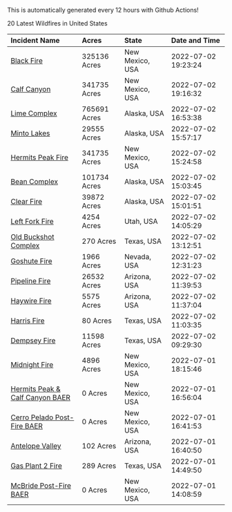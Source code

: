 This is automatically generated every 12 hours with Github Actions!

20 Latest Wildfires in United States

 | Incident Name | Acres | State | Date and Time |
|:---|:---|:---|:---|
| [Black Fire](https://inciweb.nwcg.gov/incident/8103/) | 325136 Acres | New Mexico, USA | 2022-07-02 19:23:24 |
| [Calf Canyon](https://inciweb.nwcg.gov/incident/8069/) | 341735 Acres | New Mexico, USA | 2022-07-02 19:16:32 |
| [Lime Complex](https://inciweb.nwcg.gov/incident/8173/) | 765691 Acres | Alaska, USA | 2022-07-02 16:53:38 |
| [Minto Lakes](https://inciweb.nwcg.gov/incident/8182/) | 29555 Acres | Alaska, USA | 2022-07-02 15:57:17 |
| [Hermits Peak Fire](https://inciweb.nwcg.gov/incident/8049/) | 341735 Acres | New Mexico, USA | 2022-07-02 15:24:58 |
| [Bean Complex](https://inciweb.nwcg.gov/incident/8183/) | 101734 Acres | Alaska, USA | 2022-07-02 15:03:45 |
| [Clear Fire](https://inciweb.nwcg.gov/incident/8178/) | 39872 Acres | Alaska, USA | 2022-07-02 15:01:51 |
| [Left Fork Fire](https://inciweb.nwcg.gov/incident/8169/) | 4254 Acres | Utah, USA | 2022-07-02 14:05:29 |
| [Old Buckshot Complex](https://inciweb.nwcg.gov/incident/8194/) | 270 Acres | Texas, USA | 2022-07-02 13:12:51 |
| [Goshute Fire](https://inciweb.nwcg.gov/incident/8180/) | 1966 Acres | Nevada, USA | 2022-07-02 12:31:23 |
| [Pipeline Fire](https://inciweb.nwcg.gov/incident/8152/) | 26532 Acres | Arizona, USA | 2022-07-02 11:39:53 |
| [Haywire Fire](https://inciweb.nwcg.gov/incident/8155/) | 5575 Acres | Arizona, USA | 2022-07-02 11:37:04 |
| [Harris Fire](https://inciweb.nwcg.gov/incident/8196/) | 80 Acres | Texas, USA | 2022-07-02 11:03:35 |
| [Dempsey Fire](https://inciweb.nwcg.gov/incident/8174/) | 11598 Acres | Texas, USA | 2022-07-02 09:29:30 |
| [Midnight Fire](https://inciweb.nwcg.gov/incident/8147/) | 4896 Acres | New Mexico, USA | 2022-07-01 18:15:46 |
| [Hermits Peak & Calf Canyon BAER](https://inciweb.nwcg.gov/incident/8104/) | 0 Acres | New Mexico, USA | 2022-07-01 16:56:04 |
| [Cerro Pelado Post-Fire BAER](https://inciweb.nwcg.gov/incident/8118/) | 0 Acres | New Mexico, USA | 2022-07-01 16:41:53 |
| [Antelope Valley](https://inciweb.nwcg.gov/incident/8181/) | 102 Acres | Arizona, USA | 2022-07-01 16:40:50 |
| [Gas Plant 2 Fire](https://inciweb.nwcg.gov/incident/8195/) | 289 Acres | Texas, USA | 2022-07-01 14:49:50 |
| [McBride Post-Fire BAER](https://inciweb.nwcg.gov/incident/8080/) | 0 Acres | New Mexico, USA | 2022-07-01 14:08:59 |
